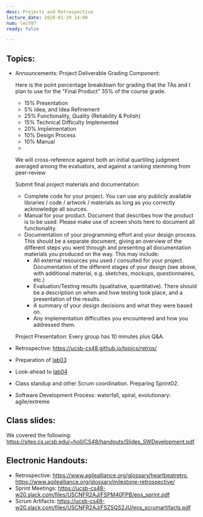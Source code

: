 ```yaml
---
desc: Projects and Retrospective
lecture_date: 2020-01-29 14:00
num: lect07
ready: false

---
```



## Topics: 

* Announcements: Project Deliverable Grading Component:
 
   Here is the point percentage breakdown for grading that the TAs and I plan to use for the "Final Product" 35% of the course grade. 
   * 15% Presentation
   *  5% Idea, and Idea Refinement
   * 25% Functionality, Quality (Reliability & Polish)
   * 15% Technical Difficulty Implemented
   * 20% Implementation
   * 10% Design Process
   * 10% Manual 
   * 

   We will cross-reference against both an initial quartiling judgment averaged among the evaluators, and against a ranking stemming from peer-review
 

   Submit final project materials and documentation:
   * Complete code for your project. You can use any publicly available libraries / code / artwork / materials as long as you correctly acknowledge all sources.
   * Manual for your product. Document that describes how the product is to be used. Please make use of screen shots here to document all functionality.
   * Documentation of your programming effort and your design process. This should be a separate document, giving an overview of the different steps you went through and presenting all documentation materials you produced on the way. This may include:
	  * All external resources you used / consulted for your project. Documentation of the different stages of your design (see above, with additional material, e.g. sketches, mockups, questionnaires, etc.)
	  * Evaluation/Testing results (qualitative, quantitative). There should be a description on when and how testing took place, and a presentation of the results. 
	  * A summary of your design decisions and what they were based on.
	  * Any implementation difficulties you encountered and how you addressed them.  
  

   Project Presentation:
   Every group has 10 minutes plus Q&A. 

* Retrospective: <https://ucsb-cs48.github.io/topics/retros/>
* Preparation of <a href="https://ucsb-cs48.github.io/w20/lab/lab03/">lab03</a>
* Look-ahead to <a href="https://ucsb-cs48.github.io/w20/lab/lab04/">lab04</a>
* Class standup and other Scrum coordination. Preparing Sprint02.
* Software Development Process: waterfall, spiral, evolutionary: agile/extreme


## Class slides: 
We covered the following:
<https://sites.cs.ucsb.edu/~holl/CS48/handouts/Slides_SWDevelopment.pdf>

## Electronic Handouts:
* Retrospective: <https://www.agilealliance.org/glossary/heartbeatretro>, <https://www.agilealliance.org/glossary/milestone-retrospective/>
* Sprint Meetings: <https://ucsb-cs48-w20.slack.com/files/USCNFR2AJ/FSPM40FPB/eos_sprint.pdf>
* Scrum Artifacts: <https://ucsb-cs48-w20.slack.com/files/USCNFR2AJ/FSZSQS2JU/eos_scrumartifacts.pdf> <br>

